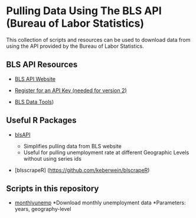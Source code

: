 # Pulling Data Using The BLS API (Bureau of Labor Statistics)

This collection of scripts and resources can be used to download data from using the API provided by the Bureau of Labor Statistics.  

## BLS API Resources
* [BLS API Website](https://www.bls.gov/developers/home.htm)

* [Register for an API Key (needed for version 2)](https://data.bls.gov/registrationEngine/)

* [BLS Data Tools](https://www.bls.gov/data/))


## Useful R Packages 
* [blsAPI](https://github.com/mikeasilva/blsAPI)
    * Simplifies pulling data from BLS website
    * Useful for pulling unemployment rate at different Geographic Levels without using series ids
 
* [blsscrapeR] (https://github.com/keberwein/blscrapeR)
    

## Scripts in this repository 
* [monthlyunemp](https://github.com/hbs-brds/bls_stats/tree/main/monthly_unemp)
     *Download monthly unemployment data
     *Parameters: years, geography-level
  
